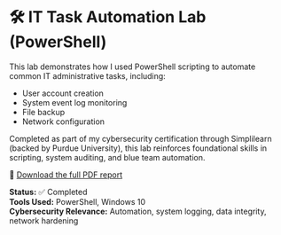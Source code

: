 # 🛠️ IT Task Automation Lab (PowerShell)

This lab demonstrates how I used PowerShell scripting to automate common IT administrative tasks, including:

- User account creation
- System event log monitoring
- File backup
- Network configuration

Completed as part of my cybersecurity certification through Simplilearn (backed by Purdue University), this lab reinforces foundational skills in scripting, system auditing, and blue team automation.

📄 [Download the full PDF report](./IT_Task_Automation_Lab.pdf)

**Status:** ✅ Completed  
**Tools Used:** PowerShell, Windows 10  
**Cybersecurity Relevance:** Automation, system logging, data integrity, network hardening
